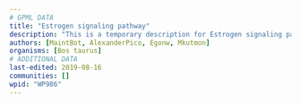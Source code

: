```yaml
---
# GPML DATA
title: "Estrogen signaling pathway"
description: "This is a temporary description for Estrogen signaling pathway"
authors: [MaintBot, AlexanderPico, Egonw, Mkutmon]
organisms: [Bos taurus]
# ADDITIONAL DATA
last-edited: 2019-08-16
communities: []
wpid: "WP986"
---
```

